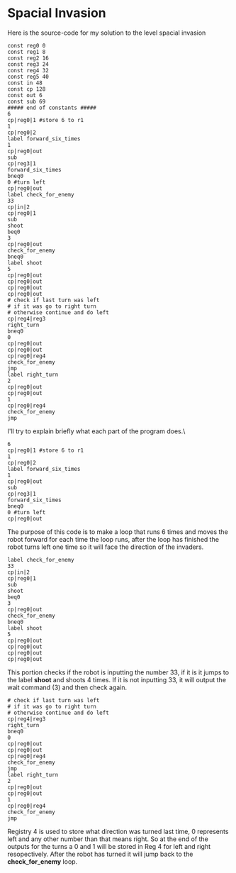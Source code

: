 # Spacial Invasion

Here is the source-code for my solution to the level spacial invasion

```
const reg0 0
const reg1 8
const reg2 16
const reg3 24
const reg4 32
const reg5 40
const in 48
const cp 128
const out 6
const sub 69
##### end of constants #####
6
cp|reg0|1 #store 6 to r1
1
cp|reg0|2
label forward_six_times
1
cp|reg0|out
sub
cp|reg3|1
forward_six_times
bneq0
0 #turn left
cp|reg0|out
label check_for_enemy
33
cp|in|2
cp|reg0|1
sub
shoot
beq0
3
cp|reg0|out
check_for_enemy
bneq0 
label shoot
5
cp|reg0|out
cp|reg0|out
cp|reg0|out
cp|reg0|out
# check if last turn was left
# if it was go to right turn
# otherwise continue and do left
cp|reg4|reg3
right_turn
bneq0
0
cp|reg0|out
cp|reg0|out
cp|reg0|reg4
check_for_enemy
jmp
label right_turn
2
cp|reg0|out
cp|reg0|out
1
cp|reg0|reg4
check_for_enemy
jmp
```
I'll try to explain briefly what each part of the program does.\
```
6
cp|reg0|1 #store 6 to r1
1
cp|reg0|2
label forward_six_times
1
cp|reg0|out
sub
cp|reg3|1
forward_six_times
bneq0
0 #turn left
cp|reg0|out
```
The purpose of this code is to make a loop that runs 6 times and moves the robot forward for each time the loop runs, after the loop has finished the robot turns left one time so it will face the direction of the invaders.
```
label check_for_enemy
33 
cp|in|2
cp|reg0|1
sub
shoot
beq0
3
cp|reg0|out
check_for_enemy
bneq0 
label shoot
5
cp|reg0|out
cp|reg0|out
cp|reg0|out
cp|reg0|out
```
This portion checks if the robot is inputting the number 33, if it is it jumps to the label **shoot** and shoots 4 times.
If it is not inputting 33, it will output the wait command (3) and then check again.
```
# check if last turn was left
# if it was go to right turn
# otherwise continue and do left
cp|reg4|reg3
right_turn
bneq0
0
cp|reg0|out
cp|reg0|out
cp|reg0|reg4
check_for_enemy
jmp
label right_turn
2
cp|reg0|out
cp|reg0|out
1
cp|reg0|reg4
check_for_enemy
jmp
```
Registry 4  is used to store what direction was turned last time, 0 represents left and any other number than that means right. So at the end of the outputs for the turns a 0 and 1 will be stored in Reg 4 for left and right resopectively. After the robot has turned it will jump back to the **check_for_enemy** loop.  